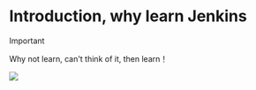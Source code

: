 # Introduction, why learn Jenkins

> [!IMPORTANT]
> Why not learn, can't think of it, then learn！

![](https://pic8.58cdn.com.cn/nowater/im/n_v32c721a1c2dd94928982197880cb0aebe.jpeg)
